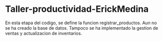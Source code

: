 # Taller-productividad-ErickMedina

En esta etapa del codigo, se define la funcion registrar_productos.
Aun no se ha creado la base de datos.
Tampoco se ha implementado la gestion de ventas y actualizacion de inventarios.

